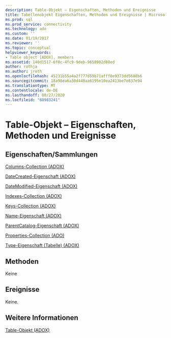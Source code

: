 ```yaml
---
description: Table-Objekt – Eigenschaften, Methoden und Ereignisse
title: Tabellenobjekt Eigenschaften, Methoden und Ereignisse | Microsoft-Dokumentation
ms.prod: sql
ms.prod_service: connectivity
ms.technology: ado
ms.custom: ''
ms.date: 01/19/2017
ms.reviewer: ''
ms.topic: conceptual
helpviewer_keywords:
- Table object [ADOX], members
ms.assetid: 140d1517-6f0c-4fc9-9deb-9658982d88ed
author: rothja
ms.author: jroth
ms.openlocfilehash: 45231b55a4a2f777d59b71afff0e9373dd5688b6
ms.sourcegitcommit: 18a98ea6a30d448aa6195e10ea2413be7e837e94
ms.translationtype: MT
ms.contentlocale: de-DE
ms.lasthandoff: 08/27/2020
ms.locfileid: "88983241"
---
```

# <a name="table-object-properties-methods-and-events"></a>Table-Objekt – Eigenschaften, Methoden und Ereignisse
## <a name="propertiescollections"></a>Eigenschaften/Sammlungen  
 [Columns-Collection (ADOX)](./columns-collection-adox.md)  
  
 [DateCreated-Eigenschaft (ADOX)](./datecreated-property-adox.md)  
  
 [DateModified-Eigenschaft (ADOX)](./datemodified-property-adox.md)  
  
 [Indexes-Collection (ADOX)](./indexes-collection-adox.md)  
  
 [Keys-Collection (ADOX)](./keys-collection-adox.md)  
  
 [Name-Eigenschaft (ADOX)](./name-property-adox.md)  
  
 [ParentCatalog-Eigenschaft (ADOX)](./parentcatalog-property-adox.md)  
  
 [Properties-Collection (ADO)](../ado-api/properties-collection-ado.md)  
  
 [Type-Eigenschaft (Tabelle) (ADOX)](./type-property-table-adox.md)  
  
## <a name="methods"></a>Methoden  
 Keine  
  
## <a name="events"></a>Ereignisse  
 Keine.  
  
## <a name="see-also"></a>Weitere Informationen  
 [Table-Objekt (ADOX)](./table-object-adox.md)